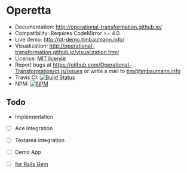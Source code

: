 # Operetta

* Documentation: http://operational-transformation.github.io/
* Compatibility: Requires CodeMirror >= 4.0
* Live demo: http://ot-demo.timbaumann.info/
* Visualization: http://operational-transformation.github.io/visualization.html
* License: [MIT license](https://github.com/Operational-Transformation/ot.js/blob/master/LICENSE)
* Report bugs at https://github.com/Operational-Transformation/ot.js/issues or write a mail to [tim@timbaumann.info](mailto:tim@timbaumann.info)
* Travis CI: [![Build Status][travis-image]][travis-url]
* NPM: [![NPM][npm-image]][npm-url]

[npm-image]: https://img.shields.io/npm/v/ot.svg?style=flat
[npm-url]: https://npmjs.org/package/ot
[travis-image]: https://img.shields.io/travis/Operational-Transformation/ot.js.svg?style=flat
[travis-url]: https://travis-ci.org/Operational-Transformation/ot.js

## Todo

* Implementation
- [ ] Ace integration
- [ ] Textarea integration
- [ ] Demo App
- [ ] [for Rails Gem](https://github.com/rike422/loose-leaf)

